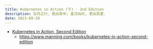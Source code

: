 ```yaml
---
title: Kubernetes in Action (下) - 2nd Edition
description: 日月之行, 若出其中; 星汉灿烂, 若出其里.
date: 2021-09-20
---
```


* [Kubernetes in Action, Second Edition](https://book.douban.com/subject/34986745/)
  - https://www.manning.com/books/kubernetes-in-action-second-edition

